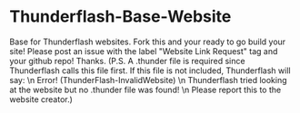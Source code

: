 Thunderflash-Base-Website
=========================
Base for Thunderflash websites. Fork this and your ready to go build your site! Please post an issue with the label "Website Link Request" tag and your github repo! Thanks. (P.S. A .thunder file is required since Thunderflash calls this file first. If this file is not included, Thunderflash will say: 
\n
Error! (ThunderFlash-InvalidWebsite)
\n
Thunderflash tried looking at the website but no .thunder file was found!
\n
Please report this to the website creator.)
